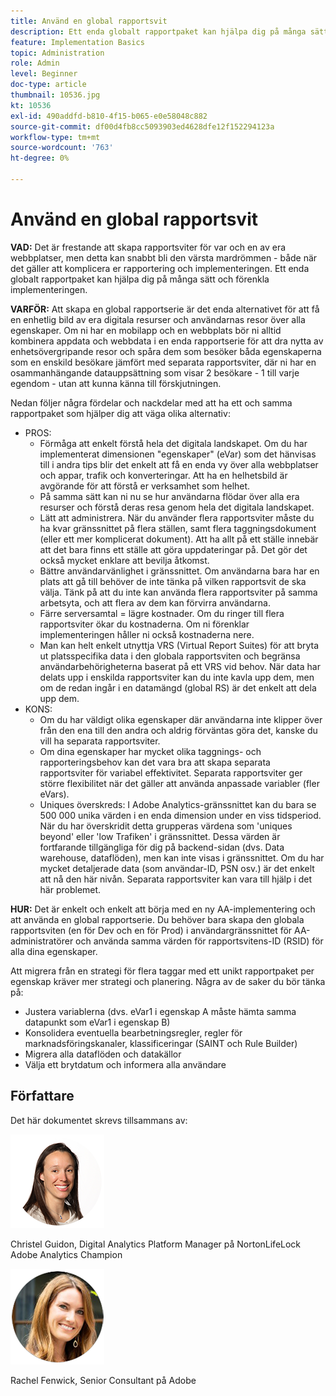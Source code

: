 ```yaml
---
title: Använd en global rapportsvit
description: Ett enda globalt rapportpaket kan hjälpa dig på många sätt och förenkla implementeringen.
feature: Implementation Basics
topic: Administration
role: Admin
level: Beginner
doc-type: article
thumbnail: 10536.jpg
kt: 10536
exl-id: 490addfd-b810-4f15-b065-e0e58048c882
source-git-commit: df00d4fb8cc5093903ed4628dfe12f152294123a
workflow-type: tm+mt
source-wordcount: '763'
ht-degree: 0%

---
```


# Använd en global rapportsvit

**VAD:** Det är frestande att skapa rapportsviter för var och en av era webbplatser, men detta kan snabbt bli den värsta mardrömmen - både när det gäller att komplicera er rapportering och implementeringen. Ett enda globalt rapportpaket kan hjälpa dig på många sätt och förenkla implementeringen.

**VARFÖR:** Att skapa en global rapportserie är det enda alternativet för att få en enhetlig bild av era digitala resurser och användarnas resor över alla egenskaper. Om ni har en mobilapp och en webbplats bör ni alltid kombinera appdata och webbdata i en enda rapportserie för att dra nytta av enhetsövergripande resor och spåra dem som besöker båda egenskaperna som en enskild besökare jämfört med separata rapportsviter, där ni har en osammanhängande datauppsättning som visar 2 besökare - 1 till varje egendom - utan att kunna känna till förskjutningen.

Nedan följer några fördelar och nackdelar med att ha ett och samma rapportpaket som hjälper dig att väga olika alternativ:

* PROS:
   * Förmåga att enkelt förstå hela det digitala landskapet. Om du har implementerat dimensionen &quot;egenskaper&quot; (eVar) som det hänvisas till i andra tips blir det enkelt att få en enda vy över alla webbplatser och appar, trafik och konverteringar. Att ha en helhetsbild är avgörande för att förstå er verksamhet som helhet.
   * På samma sätt kan ni nu se hur användarna flödar över alla era resurser och förstå deras resa genom hela det digitala landskapet.
   * Lätt att administrera. När du använder flera rapportsviter måste du ha kvar gränssnittet på flera ställen, samt flera taggningsdokument (eller ett mer komplicerat dokument). Att ha allt på ett ställe innebär att det bara finns ett ställe att göra uppdateringar på. Det gör det också mycket enklare att bevilja åtkomst.
   * Bättre användarvänlighet i gränssnittet. Om användarna bara har en plats att gå till behöver de inte tänka på vilken rapportsvit de ska välja. Tänk på att du inte kan använda flera rapportsviter på samma arbetsyta, och att flera av dem kan förvirra användarna.
   * Färre serversamtal = lägre kostnader. Om du ringer till flera rapportsviter ökar du kostnaderna. Om ni förenklar implementeringen håller ni också kostnaderna nere.
   * Man kan helt enkelt utnyttja VRS (Virtual Report Suites) för att bryta ut platsspecifika data i den globala rapportsviten och begränsa användarbehörigheterna baserat på ett VRS vid behov. När data har delats upp i enskilda rapportsviter kan du inte kavla upp dem, men om de redan ingår i en datamängd (global RS) är det enkelt att dela upp dem.
* KONS:
   * Om du har väldigt olika egenskaper där användarna inte klipper över från den ena till den andra och aldrig förväntas göra det, kanske du vill ha separata rapportsviter.
   * Om dina egenskaper har mycket olika taggnings- och rapporteringsbehov kan det vara bra att skapa separata rapportsviter för variabel effektivitet. Separata rapportsviter ger större flexibilitet när det gäller att använda anpassade variabler (fler eVars).
   * Uniques överskreds: I Adobe Analytics-gränssnittet kan du bara se 500 000 unika värden i en enda dimension under en viss tidsperiod. När du har överskridit detta grupperas värdena som &#39;uniques beyond&#39; eller &#39;low Trafiken&#39; i gränssnittet. Dessa värden är fortfarande tillgängliga för dig på backend-sidan (dvs. Data warehouse, dataflöden), men kan inte visas i gränssnittet. Om du har mycket detaljerade data (som användar-ID, PSN osv.) är det enkelt att nå den här nivån. Separata rapportsviter kan vara till hjälp i det här problemet.

**HUR:** Det är enkelt och enkelt att börja med en ny AA-implementering och att använda en global rapportserie. Du behöver bara skapa den globala rapportsviten (en för Dev och en för Prod) i användargränssnittet för AA-administratörer och använda samma värden för rapportsvitens-ID (RSID) för alla dina egenskaper.

Att migrera från en strategi för flera taggar med ett unikt rapportpaket per egenskap kräver mer strategi och planering. Några av de saker du bör tänka på:

* Justera variablerna (dvs. eVar1 i egenskap A måste hämta samma datapunkt som eVar1 i egenskap B)
* Konsolidera eventuella bearbetningsregler, regler för marknadsföringskanaler, klassificeringar (SAINT och Rule Builder)
* Migrera alla dataflöden och datakällor
* Välja ett brytdatum och informera alla användare

## Författare

Det här dokumentet skrevs tillsammans av:

![Christel Guidon](assets/Christel-Headshot-150.png)

Christel Guidon, Digital Analytics Platform Manager på NortonLifeLock Adobe Analytics Champion

![Rachel Fenwick](assets/Rachel-Fenwick-150.png)

Rachel Fenwick, Senior Consultant på Adobe
